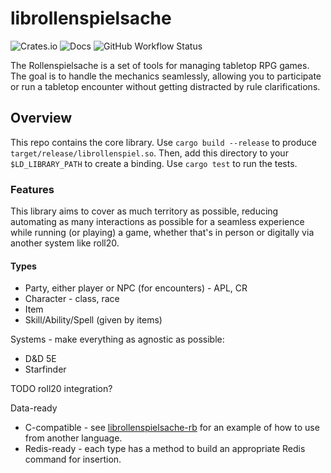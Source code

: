 # librollenspielsache

![Crates.io](https://img.shields.io/crates/d/librollenspielsache)
![Docs](https://docs.rs/librollenspielsache/badge.svg)
![GitHub Workflow Status](https://img.shields.io/github/workflow/status/deciduously/librollenspielsache/Rust)

The Rollenspielsache is a set of tools for managing tabletop RPG games.  The goal is to handle the mechanics seamlessly, allowing you to participate or run a tabletop encounter without getting distracted by rule clarifications.

## Overview

This repo contains the core library.  Use `cargo build --release` to produce `target/release/librollenspiel.so`.  Then, add this directory to your `$LD_LIBRARY_PATH` to create a binding.  Use `cargo test` to run the tests.

### Features

This library aims to cover as much territory as possible, reducing automating as many interactions as possible for a seamless experience while running (or playing) a game, whether that's in person or digitally via another system like roll20.

#### Types

* Party, either player or NPC (for encounters) - APL, CR
* Character - class, race
* Item
* Skill/Ability/Spell (given by items)

Systems - make everything as agnostic as possible:

* D&D 5E
* Starfinder

TODO roll20 integration?

Data-ready

* C-compatible - see [librollenspielsache-rb](https://github.com/deciduously/librollenspielsache-rb) for an example of how to use from another language.
* Redis-ready - each type has a method to build an appropriate Redis command for insertion.